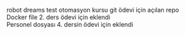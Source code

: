 robot dreams test otomasyon kursu git ödevi için açılan repo  
Docker file 2. ders ödevi için eklendi  
Personel dosyası 4. dersin ödevi için eklendi